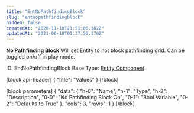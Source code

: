 ```yaml
---
title: "EntNoPathfindingBlock"
slug: "entnopathfindingblock"
hidden: false
createdAt: "2020-11-10T21:51:06.182Z"
updatedAt: "2021-06-18T01:37:56.170Z"
---
```

**No Pathfinding Block**
Will set Entity to not block pathfinding grid. Can be toggled on/off in play mode.

ID: EntNoPathfindingBlock
Base Type: [Entity Component](doc:componententity)

[block:api-header]
{
  "title": "Values"
}
[/block]

[block:parameters]
{
  "data": {
    "h-0": "Name",
    "h-1": "Type",
    "h-2": "Description",
    "0-0": "No Pathfinding Block On",
    "0-1": "Bool Variable",
    "0-2": "Defaults to True"
  },
  "cols": 3,
  "rows": 1
}
[/block]